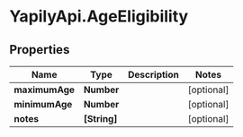 # YapilyApi.AgeEligibility

## Properties
Name | Type | Description | Notes
------------ | ------------- | ------------- | -------------
**maximumAge** | **Number** |  | [optional] 
**minimumAge** | **Number** |  | [optional] 
**notes** | **[String]** |  | [optional] 


